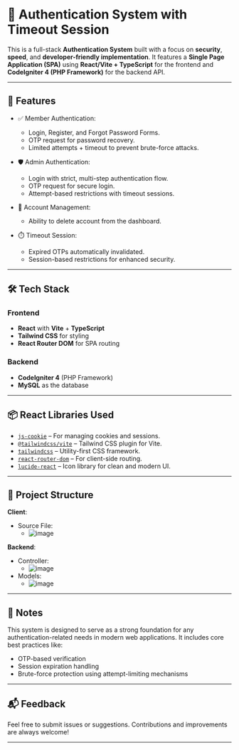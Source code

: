 # 🔐 Authentication System with Timeout Session

This is a full-stack **Authentication System** built with a focus on **security**, **speed**, and **developer-friendly implementation**. It features a **Single Page Application (SPA)** using **React/Vite + TypeScript** for the frontend and **CodeIgniter 4 (PHP Framework)** for the backend API.

---

## 🚀 Features

- ✅ Member Authentication:
  - Login, Register, and Forgot Password Forms.
  - OTP request for password recovery.
  - Limited attempts + timeout to prevent brute-force attacks.

- 🛡️ Admin Authentication:
  - Login with strict, multi-step authentication flow.
  - OTP request for secure login.
  - Attempt-based restrictions with timeout sessions.

- 🧼 Account Management:
  - Ability to delete account from the dashboard.

- ⏱️ Timeout Session:
  - Expired OTPs automatically invalidated.
  - Session-based restrictions for enhanced security.

---

## 🛠️ Tech Stack

### Frontend
- **React** with **Vite** + **TypeScript**
- **Tailwind CSS** for styling
- **React Router DOM** for SPA routing

### Backend
- **CodeIgniter 4** (PHP Framework)
- **MySQL** as the database

---

## 📦 React Libraries Used

- [`js-cookie`](https://www.npmjs.com/package/js-cookie) – For managing cookies and sessions.
- [`@tailwindcss/vite`](https://www.npmjs.com/package/@tailwindcss/vite) – Tailwind CSS plugin for Vite.
- [`tailwindcss`](https://www.npmjs.com/package/tailwindcss) – Utility-first CSS framework.
- [`react-router-dom`](https://www.npmjs.com/package/react-router-dom) – For client-side routing.
- [`lucide-react`](https://www.npmjs.com/package/lucide-react) – Icon library for clean and modern UI.

---

## 📁 Project Structure

**Client**:
- Source File:
   - ![image](https://github.com/user-attachments/assets/7ef5434b-cdad-4840-9824-b248a15ac28d)

**Backend**:
- Controller:
   - ![image](https://github.com/user-attachments/assets/e716b401-0b3b-475a-9a32-8dc6d8fb8493)
- Models:
   - ![image](https://github.com/user-attachments/assets/7574be66-2589-4c97-94b5-177e251b4992)


---

## 📌 Notes

This system is designed to serve as a strong foundation for any authentication-related needs in modern web applications. It includes core best practices like:
- OTP-based verification
- Session expiration handling
- Brute-force protection using attempt-limiting mechanisms

---

## 📬 Feedback

Feel free to submit issues or suggestions. Contributions and improvements are always welcome!

---

